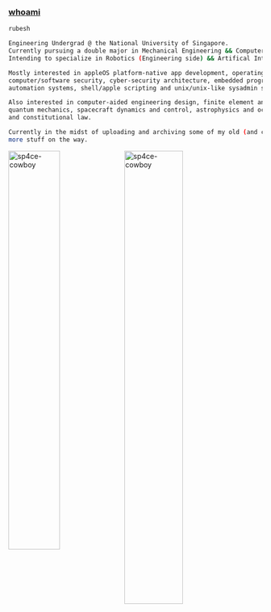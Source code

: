  ### [whoami](https://en.wikipedia.org/wiki/Whoami)

```sh
rubesh

Engineering Undergrad @ the National University of Singapore.
Currently pursuing a double major in Mechanical Engineering && Computer Science.
Intending to specialize in Robotics (Engineering side) && Artifical Intelligence (Computing side).

Mostly interested in appleOS platform-native app development, operating systems engineering,
computer/software security, cyber-security architecture, embedded programming, machine learning,
automation systems, shell/apple scripting and unix/unix-like sysadmin stuff.

Also interested in computer-aided engineering design, finite element analysis, system dynamics modelling,
quantum mechanics, spacecraft dynamics and control, astrophysics and occasionally, existential philosophy
and constitutional law.

Currently in the midst of uploading and archiving some of my old (and current) works and projects here,
more stuff on the way.
```
<img align="left" width="45%" src="https://github-readme-stats.vercel.app/api?username=sp4ce-cowboy&show_icons=true&locale=en&theme=tokyonight" alt="sp4ce-cowboy" /> <img align="left" width="48%" src="https://github-readme-stats.vercel.app/api/top-langs?username=sp4ce-cowboy&show_icons=true&locale=en&theme=tokyonight&layout=compact" alt="sp4ce-cowboy" /> 



<!--
**sp4ce-cowboy/sp4ce-cowboy** is a ✨ _special_ ✨ repository because its `README.md` (this file) appears on your GitHub profile.

Here are some ideas to get you started:

- 🔭 I’m currently working on ...
- 🌱 I’m currently learning ...
- 👯 I’m looking to collaborate on ...
- 🤔 I’m looking for help with ...
- 💬 Ask me about ...
- 📫 How to reach me: ...
- 😄 Pronouns: ...
- ⚡ Fun fact: ...
-->
